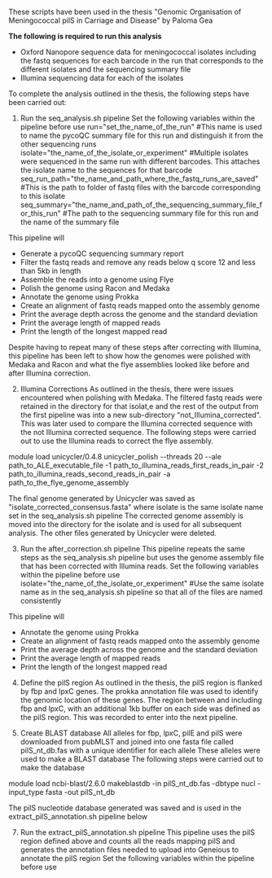 These scripts have been used in the thesis "Genomic Organisation of Meningococcal pilS in Carriage and Disease" by Paloma Gea 

**The following is required to run this analysis**
- Oxford Nanopore sequence data for meningococcal isolates including the fastq sequences for each barcode in the run that corresponds to the different isolates and the sequencing summary file
- Illumina sequencing data for each of the isolates

To complete the analysis outlined in the thesis, the following steps have been carried out:

1. Run the seq_analysis.sh pipeline
Set the following variables within the pipeline before use
run="set_the_name_of_the_run" #This name is used to name the pycoQC summary file for this run and distinguish it from the other sequencing runs
isolate="the_name_of_the_isolate_or_experiment" #Multiple isolates were sequenced in the same run with different barcodes. This attaches the isolate name to the sequences for that barcode
seq_run_path="the_name_and_path_where_the_fastq_runs_are_saved" #This is the path to folder of fastq files with the barcode corresponding to this isolate
seq_summary="the_name_and_path_of_the_sequencing_summary_file_for_this_run" #The path to the sequencing summary file for this run and the name of the summary file

This pipeline will
- Generate a pycoQC sequencing summary report
- Filter the fastq reads and remove any reads below q score 12 and less than 5kb in length
- Assemble the reads into a genome using Flye
- Polish the genome using Racon and Medaka
- Annotate the genome using Prokka 
- Create an alignment of fastq reads mapped onto the assembly genome
- Print the average depth across the genome and the standard deviation
- Print the average length of mapped reads
- Print the length of the longest mapped read

Despite having to repeat many of these steps after correcting with Illumina, this pipeline has been left to show how the genomes were polished with Medaka and Racon and what the flye assemblies looked like before and after Illumina correction. 

2. Illumina Corrections
As outlined in the thesis, there were issues encountered when polishing with Medaka. The filtered fastq reads were retained in the directory for that isolat,e and the rest of the output from the first pipeline was into a new sub-directory "not_Illumina_corrected". This was later used to compare the Illumina corrected sequence with the not Illumina corrected sequence.
The following steps were carried out to use the Illumina reads to correct the flye assembly.

module load unicycler/0.4.8
unicycler_polish --threads 20 --ale path_to_ALE_executable_file -1 path_to_illumina_reads_first_reads_in_pair -2 path_to_illumina_reads_second_reads_in_pair -a path_to_the_flye_genome_assembly

The final genome generated by Unicycler was saved as "isolate_corrected_consensus.fasta" where isolate is the same isolate name set in the seq_analysis.sh pipeline
The corrected genome assembly is moved into the directory for the isolate and is used for all subsequent analysis. The other files generated by Unicycler were deleted.

3. Run the after_correction.sh pipeline
This pipeline repeats the same steps as the seq_analysis.sh pipeline but uses the genome assembly file that has been corrected with Illumina reads.
Set the following variables within the pipeline before use 
isolate="the_name_of_the_isolate_or_experiment" #Use the same isolate name as in the seq_analysis.sh pipeline so that all of the files are named consistently

This pipeline will
- Annotate the genome using Prokka 
- Create an alignment of fastq reads mapped onto the assembly genome
- Print the average depth across the genome and the standard deviation
- Print the average length of mapped reads
- Print the length of the longest mapped read

4. Define the pilS region
As outlined in the thesis, the pilS region is flanked by fbp and lpxC genes. The prokka annotation file was used to identify the genomic location of these genes.
The region between and including fbp and lpxC, with an additional 1kb buffer on each side was defined as the pilS region. This was recorded to enter into the next pipeline.

5. Create BLAST database
All alleles for fbp, lpxC, pilE and pilS were downloaded from pubMLST and joined into one fasta file called pilS_nt_db.fas with a unique identifier for each allele
These alleles were used to make a BLAST database
The following steps were carried out to make the database

module load ncbi-blast/2.6.0
makeblastdb -in pilS_nt_db.fas -dbtype nucl -input_type fasta -out pilS_nt_db

The pilS nucleotide database generated was saved and is used in the extract_pilS_annotation.sh pipeline below

7. Run the extract_pilS_annotation.sh pipeline
This pipeline uses the pilS region defined above and counts all the reads mapping pilS and generates the annotation files needed to upload into Geneious to annotate the pilS region
Set the following variables within the pipeline before use


